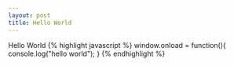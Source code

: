 ```yaml
---
layout: post
title: Hello World
---
```

Hello World
{% highlight javascript %}
window.onload = function(){
  console.log("hello world");
}
{% endhighlight %}
